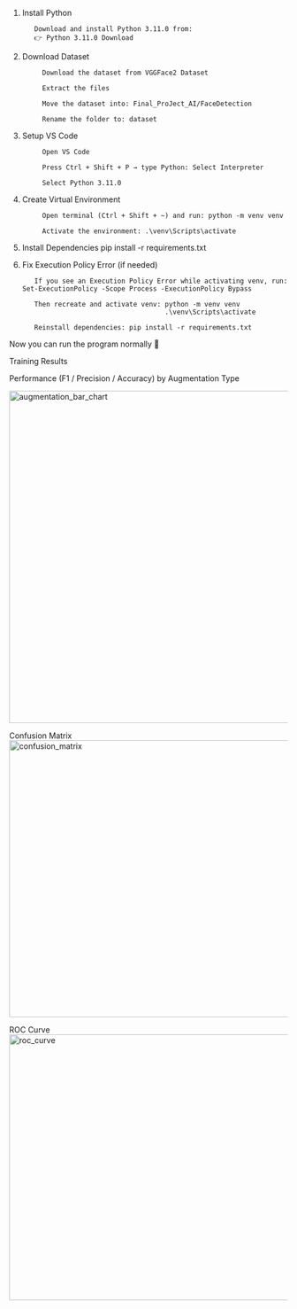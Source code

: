 1. Install Python

          Download and install Python 3.11.0 from:
          👉 Python 3.11.0 Download

2. Download Dataset

            Download the dataset from VGGFace2 Dataset
          
            Extract the files
          
            Move the dataset into: Final_ProJect_AI/FaceDetection
          
            Rename the folder to: dataset

3. Setup VS Code

            Open VS Code
          
            Press Ctrl + Shift + P → type Python: Select Interpreter
          
            Select Python 3.11.0

4. Create Virtual Environment

            Open terminal (Ctrl + Shift + ~) and run: python -m venv venv
          
            Activate the environment: .\venv\Scripts\activate

5. Install Dependencies
            pip install -r requirements.txt

6. Fix Execution Policy Error (if needed)

          If you see an Execution Policy Error while activating venv, run: Set-ExecutionPolicy -Scope Process -ExecutionPolicy Bypass
          
          Then recreate and activate venv: python -m venv venv 
                                           .\venv\Scripts\activate

          Reinstall dependencies: pip install -r requirements.txt

  Now you can run the program normally 🎉

  Training Results
  
Performance (F1 / Precision / Accuracy) by Augmentation Type
             
<img width="1200" height="600" alt="augmentation_bar_chart" src="https://github.com/user-attachments/assets/f672828b-406b-428b-8273-0c566ac1e9da" />

Confusion Matrix
<img width="600" height="500" alt="confusion_matrix" src="https://github.com/user-attachments/assets/8783cdee-5843-44a3-afed-258f0e55d291" />

ROC Curve
<img width="640" height="480" alt="roc_curve" src="https://github.com/user-attachments/assets/bdc28d68-a574-486b-a162-d8e0cd741f1d" />


